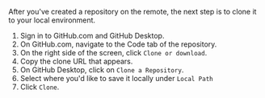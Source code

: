 After you've created a repository on the remote, the next step is to clone it to your local environment.

1. Sign in to GitHub.com and GitHub Desktop.
1. On GitHub.com, navigate to the Code tab of the repository.
1. On the right side of the screen, click `Clone or download`.
1. Copy the clone URL that appears.
1. On GitHub Desktop, click on `Clone a Repository`.
1. Select where you'd like to save it locally under `Local Path`
1. Click `Clone`.
